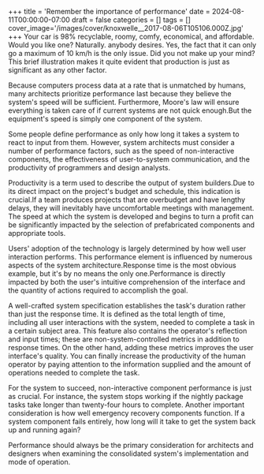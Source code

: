 +++
title = 'Remember the importance of performance'
date = 2024-08-11T00:00:00-07:00
draft = false
categories = []
tags = []
cover_image='/images/cover/knoxwelle__2017-08-06T105106.000Z.jpg'
+++
Your car is 98% recyclable, roomy, comfy, economical, and affordable. Would you like one? Naturally. anybody desires.  Yes, the fact that it can only go a maximum of 10 km/h is the only issue. Did you not make up your mind? This brief illustration makes it quite evident that production is just as significant as any other factor.

Because computers process data at a rate that is unmatched by humans, many architects prioritize performance last because they believe the system's speed will be sufficient. Furthermore, Moore's law will ensure everything is taken care of if current systems are not quick enough.But the equipment's speed is simply one component of the system.

Some people define performance as only how long it takes a system to react to input from them. However, system architects must consider a number of performance factors, such as the speed of non-interactive components, the effectiveness of user-to-system communication, and the productivity of programmers and design analysts.

Productivity is a term used to describe the output of system builders.Due to its direct impact on the project's budget and schedule, this indication is crucial.If a team produces projects that are overbudget and have lengthy delays, they will inevitably have uncomfortable meetings with management. The speed at which the system is developed and begins to turn a profit can be significantly impacted by the selection of prefabricated components and appropriate tools. 

Users' adoption of the technology is largely determined by how well user interaction performs. This performance element is influenced by numerous aspects of the system architecture.Response time is the most obvious example, but it's by no means the only one.Performance is directly impacted by both the user's intuitive comprehension of the interface and the quantity of actions required to accomplish the goal.

A well-crafted system specification establishes the task's duration rather than just the response time. It is defined as the total length of time, including all user interactions with the system, needed to complete a task in a certain subject area. This feature also contains the operator's reflection and input times; these are non-system-controlled metrics in addition to response times. On the other hand, adding these metrics improves the user interface's quality. You can finally increase the productivity of the human operator by paying attention to the information supplied and the amount of operations needed to complete the task.

For the system to succeed, non-interactive component performance is just as crucial. For instance, the system stops working if the nightly package tasks take longer than twenty-four hours to complete. Another important consideration is how well emergency recovery components function. If a system component fails entirely, how long will it take to get the system back up and running again?

Performance should always be the primary consideration for architects and designers when examining the consolidated system's implementation and mode of operation.